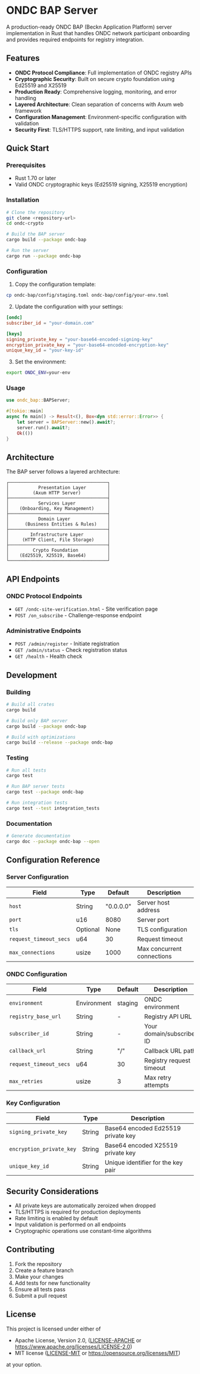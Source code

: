 # ONDC BAP Server

A production-ready ONDC BAP (Beckn Application Platform) server implementation in Rust that handles ONDC network participant onboarding and provides required endpoints for registry integration.

## Features

- **ONDC Protocol Compliance**: Full implementation of ONDC registry APIs
- **Cryptographic Security**: Built on secure crypto foundation using Ed25519 and X25519
- **Production Ready**: Comprehensive logging, monitoring, and error handling
- **Layered Architecture**: Clean separation of concerns with Axum web framework
- **Configuration Management**: Environment-specific configuration with validation
- **Security First**: TLS/HTTPS support, rate limiting, and input validation

## Quick Start

### Prerequisites

- Rust 1.70 or later
- Valid ONDC cryptographic keys (Ed25519 signing, X25519 encryption)

### Installation

```bash
# Clone the repository
git clone <repository-url>
cd ondc-crypto

# Build the BAP server
cargo build --package ondc-bap

# Run the server
cargo run --package ondc-bap
```

### Configuration

1. Copy the configuration template:
```bash
cp ondc-bap/config/staging.toml ondc-bap/config/your-env.toml
```

2. Update the configuration with your settings:
```toml
[ondc]
subscriber_id = "your-domain.com"

[keys]
signing_private_key = "your-base64-encoded-signing-key"
encryption_private_key = "your-base64-encoded-encryption-key"
unique_key_id = "your-key-id"
```

3. Set the environment:
```bash
export ONDC_ENV=your-env
```

### Usage

```rust
use ondc_bap::BAPServer;

#[tokio::main]
async fn main() -> Result<(), Box<dyn std::error::Error>> {
    let server = BAPServer::new().await?;
    server.run().await?;
    Ok(())
}
```

## Architecture

The BAP server follows a layered architecture:

```
┌─────────────────────────────────────┐
│           Presentation Layer        │
│         (Axum HTTP Server)          │
├─────────────────────────────────────┤
│           Services Layer            │
│    (Onboarding, Key Management)     │
├─────────────────────────────────────┤
│           Domain Layer              │
│      (Business Entities & Rules)    │
├─────────────────────────────────────┤
│        Infrastructure Layer         │
│     (HTTP Client, File Storage)     │
├─────────────────────────────────────┤
│         Crypto Foundation           │
│    (Ed25519, X25519, Base64)        │
└─────────────────────────────────────┘
```

## API Endpoints

### ONDC Protocol Endpoints

- `GET /ondc-site-verification.html` - Site verification page
- `POST /on_subscribe` - Challenge-response endpoint

### Administrative Endpoints

- `POST /admin/register` - Initiate registration
- `GET /admin/status` - Check registration status
- `GET /health` - Health check

## Development

### Building

```bash
# Build all crates
cargo build

# Build only BAP server
cargo build --package ondc-bap

# Build with optimizations
cargo build --release --package ondc-bap
```

### Testing

```bash
# Run all tests
cargo test

# Run BAP server tests
cargo test --package ondc-bap

# Run integration tests
cargo test --test integration_tests
```

### Documentation

```bash
# Generate documentation
cargo doc --package ondc-bap --open
```

## Configuration Reference

### Server Configuration

| Field | Type | Default | Description |
|-------|------|---------|-------------|
| `host` | String | "0.0.0.0" | Server host address |
| `port` | u16 | 8080 | Server port |
| `tls` | Optional | None | TLS configuration |
| `request_timeout_secs` | u64 | 30 | Request timeout |
| `max_connections` | usize | 1000 | Max concurrent connections |

### ONDC Configuration

| Field | Type | Default | Description |
|-------|------|---------|-------------|
| `environment` | Environment | staging | ONDC environment |
| `registry_base_url` | String | - | Registry API URL |
| `subscriber_id` | String | - | Your domain/subscriber ID |
| `callback_url` | String | "/" | Callback URL path |
| `request_timeout_secs` | u64 | 30 | Registry request timeout |
| `max_retries` | usize | 3 | Max retry attempts |

### Key Configuration

| Field | Type | Description |
|-------|------|-------------|
| `signing_private_key` | String | Base64 encoded Ed25519 private key |
| `encryption_private_key` | String | Base64 encoded X25519 private key |
| `unique_key_id` | String | Unique identifier for the key pair |

## Security Considerations

- All private keys are automatically zeroized when dropped
- TLS/HTTPS is required for production deployments
- Rate limiting is enabled by default
- Input validation is performed on all endpoints
- Cryptographic operations use constant-time algorithms

## Contributing

1. Fork the repository
2. Create a feature branch
3. Make your changes
4. Add tests for new functionality
5. Ensure all tests pass
6. Submit a pull request

## License

This project is licensed under either of

- Apache License, Version 2.0, ([LICENSE-APACHE](LICENSE-APACHE) or https://www.apache.org/licenses/LICENSE-2.0)
- MIT license ([LICENSE-MIT](LICENSE-MIT) or https://opensource.org/licenses/MIT)

at your option. 